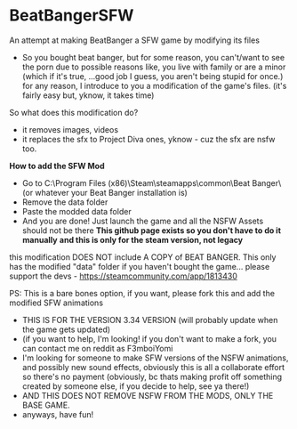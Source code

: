 # BeatBangerSFW
An attempt at making BeatBanger a SFW game by modifying its files

- So you bought beat banger, but for some reason, you can't/want to see the porn due to possible reasons like, you live with family or are a minor (which if it's true, ...good job I guess, you aren't being stupid for once.)
for any reason, I introduce to you a modification of the game's files. (it's fairly easy but, yknow, it takes time)

So what does this modification do?
- it removes images, videos
- it replaces the sfx to Project Diva ones, yknow - cuz the sfx are nsfw too.

**How to add the SFW Mod**
- Go to C:\Program Files (x86)\Steam\steamapps\common\Beat Banger\ (or whatever your Beat Banger installation is)
- Remove the data folder
- Paste the modded data folder
- And you are done! Just launch the game and all the NSFW Assets should not be there
  **This github page exists so you don't have to do it manually**
  **and this is only for the steam version, not legacy**
  
this modification DOES NOT include A COPY of BEAT BANGER.
This only has the modified "data" folder
if you haven't bought the game...
please support the devs - https://steamcommunity.com/app/1813430

PS: This is a bare bones option, if you want, please fork this and add the modified SFW animations
- THIS IS FOR THE VERSION 3.34 VERSION (will probably update when the game gets updated) 
- (if you want to help, I'm looking! if you don't want to make a fork, you can contact me on reddit as F3mboiYomi
- I'm looking for someone to make SFW versions of the NSFW animations, and possibly new sound effects, obviously this is all a collaborate effort so there's no payment (obviously, bc thats making profit off something created by someone else, if you decide to help, see ya there!)
- AND THIS DOES NOT REMOVE NSFW FROM THE MODS, ONLY THE BASE GAME.
- anyways, have fun!
